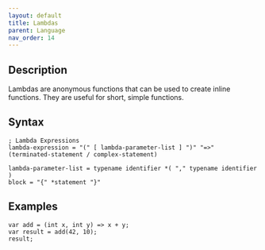 ```yaml
---
layout: default
title: Lambdas
parent: Language
nav_order: 14
---
```


## Description

Lambdas are anonymous functions that can be used to create inline functions. They are useful for short, simple functions.

## Syntax

```abnf
; Lambda Expressions
lambda-expression = "(" [ lambda-parameter-list ] ")" "=>" (terminated-statement / complex-statement)

lambda-parameter-list = typename identifier *( "," typename identifier )
block = "{" *statement "}"
```

## Examples

```xs
var add = (int x, int y) => x + y;
var result = add(42, 10);
result;
```
